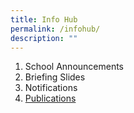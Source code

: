 ```yaml
---
title: Info Hub
permalink: /infohub/
description: ""
---
```

1. School Announcements 
2. Briefing Slides
3. Notifications
4. [Publications](https://www.greenridgepri.moe.edu.sg/publication/)